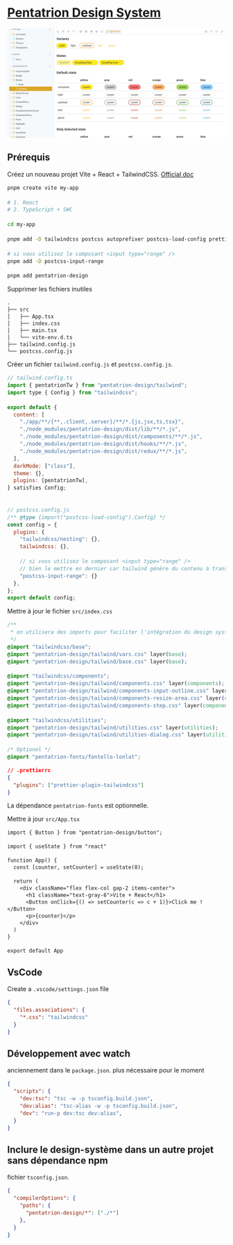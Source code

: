 # [Pentatrion Design System](https://design.pentatrion.com)

<a href="https://design.pentatrion.com">
<img src="https://raw.githubusercontent.com/lhapaipai/pentatrion-design/main/screenshot.png" alt="Pentatrion design system" />
</a>

## Prérequis

Créez un nouveau projet Vite + React + TailwindCSS. [Official doc](https://tailwindcss.com/docs/guides/vite)

```bash
pnpm create vite my-app

# 1. React
# 2. TypeScript + SWC

cd my-app

pnpm add -D tailwindcss postcss autoprefixer postcss-load-config prettier-plugin-tailwindcss

# si vous utilisez le composant <input type="range" />
pnpm add -D postcss-input-range

pnpm add pentatrion-design
```
Supprimer les fichiers inutiles

```
.
├── src
│   ├── App.tsx
│   ├── index.css
│   ├── main.tsx
│   └── vite-env.d.ts
├── tailwind.config.js
└── postcss.config.js
```

Créer un fichier `tailwind.config.js` et `postcss.config.js`.

```js
// tailwind.config.ts
import { pentatrionTw } from "pentatrion-design/tailwind";
import type { Config } from "tailwindcss";

export default {
  content: [
    "./app/**/{**,.client,.server}/**/*.{js,jsx,ts,tsx}",
    "./node_modules/pentatrion-design/dist/lib/**/*.js",
    "./node_modules/pentatrion-design/dist/components/**/*.js",
    "./node_modules/pentatrion-design/dist/hooks/**/*.js",
    "./node_modules/pentatrion-design/dist/redux/**/*.js",
  ],
  darkMode: ["class"],
  theme: {},
  plugins: [pentatrionTw],
} satisfies Config;


// postcss.config.js
/** @type {import("postcss-load-config").Config} */
const config = {
  plugins: {
    "tailwindcss/nesting": {},
    tailwindcss: {},

    // si vous utilisez le composant <input type="range" />
    // bien le mettre en dernier car tailwind génère du contenu à transformer
    "postcss-input-range": {}
  },
};
export default config;
```

Mettre à jour le fichier `src/index.css`
```css
/**
 * on utilisera des imports pour faciliter l'intégration du design système
 */
@import "tailwindcss/base";
@import "pentatrion-design/tailwind/vars.css" layer(base);
@import "pentatrion-design/tailwind/base.css" layer(base);

@import "tailwindcss/components";
@import "pentatrion-design/tailwind/components.css" layer(components);
@import "pentatrion-design/tailwind/components-input-outline.css" layer(components);
@import "pentatrion-design/tailwind/components-resize-area.css" layer(components);
@import "pentatrion-design/tailwind/components-step.css" layer(components);

@import "tailwindcss/utilities";
@import "pentatrion-design/tailwind/utilities.css" layer(utilities);
@import "pentatrion-design/tailwind/utilities-dialog.css" layer(utilities);

/* Optionel */
@import "pentatrion-fonts/fontello-lonlat";
```

```json
// .prettierrc
{
  "plugins": ["prettier-plugin-tailwindcss"]
}
```




La dépendance `pentatrion-fonts` est optionnelle.

Mettre à jour `src/App.tsx`
```tsx
import { Button } from "pentatrion-design/button";

import { useState } from "react"

function App() {
  const [counter, setCounter] = useState(0);

  return (
    <div className="flex flex-col gap-2 items-center">
      <h1 className="text-gray-6">Vite + React</h1>
      <Button onClick={() => setCounter(c => c + 1)}>Click me !</Button>
      <p>{counter}</p>
    </div>
  )
}

export default App
```

## VsCode


Create a `.vscode/settings.json` file

```json
{
  "files.associations": {
    "*.css": "tailwindcss"
  }
}
```

## Développement avec watch

anciennement dans le `package.json`. plus nécessaire pour le moment

```json
{
  "scripts": {
    "dev:tsc": "tsc -w -p tsconfig.build.json",
    "dev:alias": "tsc-alias -w -p tsconfig.build.json",
    "dev": "run-p dev:tsc dev:alias",
  }
}
```

## Inclure le design-système dans un autre projet sans dépendance npm

fichier `tsconfig.json`.
```json
{
  "compilerOptions": {
    "paths": {
      "pentatrion-design/*": ["./*"]
    },
  }
}
```
